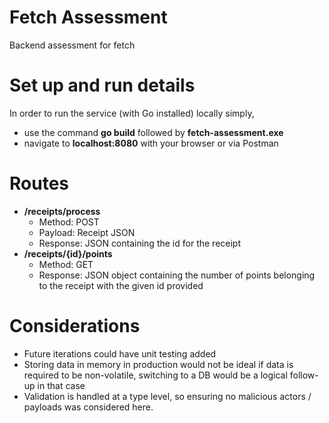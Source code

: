 # Fetch Assessment
Backend assessment for fetch

# Set up and run details
In order to run the service (with Go installed) locally simply,
- use the command **go build** followed by **fetch-assessment.exe**
- navigate to **localhost:8080** with your browser or via Postman

# Routes
- **/receipts/process**
    - Method: POST 
    - Payload: Receipt JSON
    - Response: JSON containing the id for the receipt
- **/receipts/{id}/points**
    - Method: GET
    - Response: JSON object containing the number of points belonging to the receipt with the given id provided

# Considerations
- Future iterations could have unit testing added
- Storing data in memory in production would not be ideal if data is required to be non-volatile, switching to a DB would be a logical follow-up in that case
- Validation is handled at a type level, so ensuring no malicious actors / payloads was considered here. 